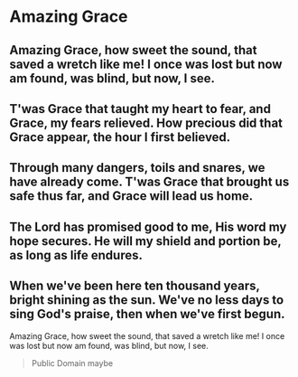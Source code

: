# Amazing Grace

Amazing Grace, how sweet the sound,
 that saved a wretch like me!
I once was lost but now am found,
 was blind, but now, I see.
--------------------------------------------
T'was Grace that taught my heart to fear,
 and Grace, my fears relieved.
How precious did that Grace appear,
 the hour I first believed.
--------------------------------------------
Through many dangers, toils and snares,
 we have already come.
T'was Grace that brought us safe thus far,
 and Grace will lead us home.
--------------------------------------------
The Lord has promised good to me,
 His word my hope secures.
He will my shield and portion be,
 as long as life endures.
--------------------------------------------
When we've been here ten thousand years,
 bright shining as the sun.
We've no less days to sing God's praise,
 then when we've first begun.
--------------------------------------------
Amazing Grace, how sweet the sound,
 that saved a wretch like me!
I once was lost but now am found,
 was blind, but now, I see.

> Public Domain maybe
